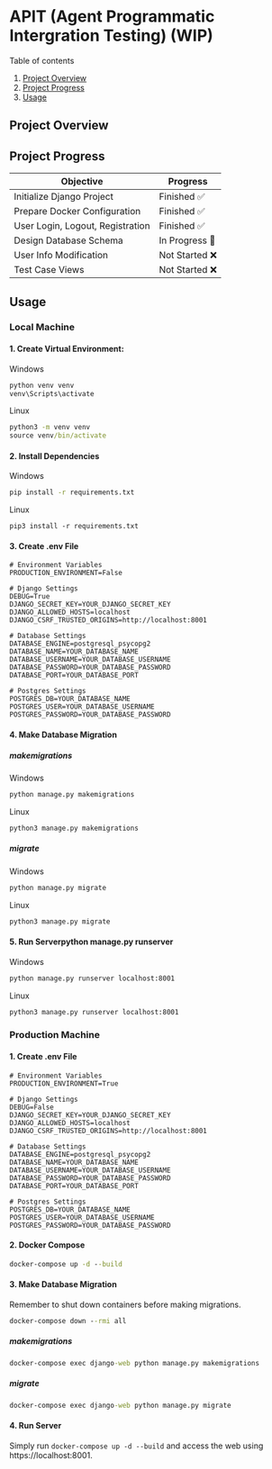 # APIT (Agent Programmatic Intergration Testing) (WIP)
Table of contents

1. [Project Overview](#project-overview)
2. [Project Progress](#project-progress)
3. [Usage](#usage)
## Project Overview



## Project Progress
| Objective    | Progress |
| -------- | ------- |
| Initialize Django Project | Finished :white_check_mark:    |
| Prepare Docker Configuration | Finished :white_check_mark:     |
| User Login, Logout, Registration| Finished :white_check_mark:|
| Design Database Schema | In Progress :wrench:    | $420    |
| User Info Modification| Not Started :x:|
| Test Case Views| Not Started :x:|

## Usage
### Local Machine
#### 1. Create Virtual Environment:

Windows
```bat
python venv venv
venv\Scripts\activate
```
Linux
```bat
python3 -m venv venv
source venv/bin/activate
```

#### 2. Install Dependencies

Windows
```bat
pip install -r requirements.txt
```
Linux
```
pip3 install -r requirements.txt
```

#### 3. Create .env File
```
# Environment Variables
PRODUCTION_ENVIRONMENT=False

# Django Settings
DEBUG=True
DJANGO_SECRET_KEY=YOUR_DJANGO_SECRET_KEY
DJANGO_ALLOWED_HOSTS=localhost
DJANGO_CSRF_TRUSTED_ORIGINS=http://localhost:8001

# Database Settings
DATABASE_ENGINE=postgresql_psycopg2
DATABASE_NAME=YOUR_DATABASE_NAME
DATABASE_USERNAME=YOUR_DATABASE_USERNAME
DATABASE_PASSWORD=YOUR_DATABASE_PASSWORD
DATABASE_PORT=YOUR_DATABASE_PORT

# Postgres Settings
POSTGRES_DB=YOUR_DATABASE_NAME
POSTGRES_USER=YOUR_DATABASE_USERNAME
POSTGRES_PASSWORD=YOUR_DATABASE_PASSWORD
```

#### 4. Make Database Migration
##### makemigrations
Windows
```bat
python manage.py makemigrations
```
Linux
```bat
python3 manage.py makemigrations
```
##### migrate
Windows
```bat
python manage.py migrate
```
Linux
```bat
python3 manage.py migrate
```

#### 5. Run Serverpython manage.py runserver
Windows
```bat
python manage.py runserver localhost:8001
```
Linux
```bat
python3 manage.py runserver localhost:8001
```

### Production Machine
#### 1. Create .env File
```
# Environment Variables
PRODUCTION_ENVIRONMENT=True

# Django Settings
DEBUG=False
DJANGO_SECRET_KEY=YOUR_DJANGO_SECRET_KEY
DJANGO_ALLOWED_HOSTS=localhost
DJANGO_CSRF_TRUSTED_ORIGINS=http://localhost:8001

# Database Settings
DATABASE_ENGINE=postgresql_psycopg2
DATABASE_NAME=YOUR_DATABASE_NAME
DATABASE_USERNAME=YOUR_DATABASE_USERNAME
DATABASE_PASSWORD=YOUR_DATABASE_PASSWORD
DATABASE_PORT=YOUR_DATABASE_PORT

# Postgres Settings
POSTGRES_DB=YOUR_DATABASE_NAME
POSTGRES_USER=YOUR_DATABASE_USERNAME
POSTGRES_PASSWORD=YOUR_DATABASE_PASSWORD
```

#### 2. Docker Compose
```bat
docker-compose up -d --build
```

#### 3. Make Database Migration
Remember to shut down containers before making migrations.
```bat
docker-compose down --rmi all
```
##### makemigrations
```bat
docker-compose exec django-web python manage.py makemigrations
```
##### migrate
```bat
docker-compose exec django-web python manage.py migrate
```

#### 4. Run Server
Simply run `docker-compose up -d --build` and access the web using https://localhost:8001.


